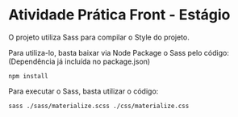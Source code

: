 # Atividade Prática Front - Estágio

O projeto utiliza Sass para compilar o Style do projeto.

Para utiliza-lo, basta baixar via Node Package o Sass pelo código: (Dependência já incluída no package.json)

```
npm install
```

Para executar o Sass, basta utilizar o código:

```
sass ./sass/materialize.scss ./css/materialize.css
```

